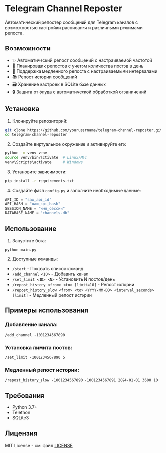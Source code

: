 # Telegram Channel Reposter

Автоматический репостер сообщений для Telegram каналов с возможностью настройки расписания и различными режимами репоста.

## Возможности

- ✨ Автоматический репост сообщений с настраиваемой частотой
- 📅 Планировщик репостов с учетом количества постов в день
- 🔄 Поддержка медленного репоста с настраиваемыми интервалами
- 📚 Репост истории сообщений
- 🗃️ Хранение настроек в SQLite базе данных
- 🔒 Защита от флуда с автоматической обработкой ограничений

## Установка

1. Клонируйте репозиторий:
```bash
git clone https://github.com/yourusername/telegram-channel-reposter.git
cd telegram-channel-reposter
```

2. Создайте виртуальное окружение и активируйте его:
```bash
python -m venv venv
source venv/bin/activate  # Linux/Mac
venv\Scripts\activate     # Windows
```

3. Установите зависимости:
```bash
pip install -r requirements.txt
```

4. Создайте файл `config.py` и заполните необходимые данные:
```python
API_ID = "ваш_api_id"
API_HASH = "ваш_api_hash"
SESSION_NAME = "имя_сессии"
DATABASE_NAME = "channels.db"
```

## Использование

1. Запустите бота:
```bash
python main.py
```

2. Доступные команды:
- `/start` - Показать список команд
- `/add_channel <ID>` - Добавить канал
- `/set_limit <ID> <N>` - Установить N постов/день
- `/repost_history <from> <to> [limit=10]` - Репост истории
- `/repost_history_slow <from> <to> <YYYY-MM-DD> <interval_seconds> [limit]` - Медленный репост истории

## Примеры использования

### Добавление канала:
```
/add_channel -1001234567890
```

### Установка лимита постов:
```
/set_limit -1001234567890 5
```

### Медленный репост истории:
```
/repost_history_slow -1001234567890 -1001234567891 2024-01-01 3600 10
```

## Требования

- Python 3.7+
- Telethon
- SQLite3

## Лицензия

MIT License - см. файл [LICENSE](LICENSE)